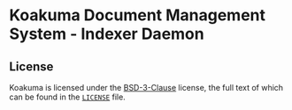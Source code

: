 # Koakuma Document Management System - Indexer Daemon

## License

Koakuma is licensed under the [BSD-3-Clause](https://spdx.org/licenses/BSD-3-Clause.html) license, the full text of which can be found in the [`LICENSE`](../LICENSE) file.
